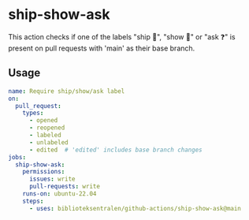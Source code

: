 # ship-show-ask

This action checks if one of the labels "ship 🚀", "show 👀" or "ask ❓" is present on
pull requests with 'main' as their base branch.

## Usage

```yaml
name: Require ship/show/ask label
on:
  pull_request:
    types:
      - opened
      - reopened
      - labeled
      - unlabeled
      - edited  # 'edited' includes base branch changes
jobs:
  ship-show-ask:
    permissions:
      issues: write
      pull-requests: write
    runs-on: ubuntu-22.04
    steps:
      - uses: biblioteksentralen/github-actions/ship-show-ask@main
```
